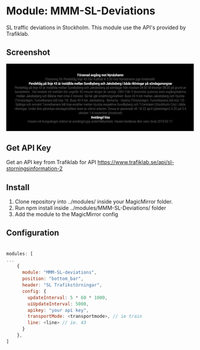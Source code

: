 # Module: MMM-SL-Deviations
SL traffic deviations in Stockholm. This module use the API's provided by Trafiklab.

## Screenshot
![Screenshot](MMM-SL-Deviations.png)

## Get API Key
Get an API key from Trafiklab for API https://www.trafiklab.se/api/sl-storningsinformation-2

## Install
1. Clone repository into ../modules/ inside your MagicMirror folder.
1. Run npm install inside ../modules/MMM-SL-Deviations/ folder
1. Add the module to the MagicMirror config

## Configuration

```javascript

modules: [ 
...
    {
      module: "MMM-SL-deviations",
      position: "bottom_bar",
      header: "SL Trafikstörningar",
      config: {
        updateInterval: 5 * 60 * 1000,
        uiUpdateInterval: 5000,
        apikey: "your api key",
        transportMode: <transportmode>, // ie train
        line: <line> // ie. 43
      }
    },
]
```
